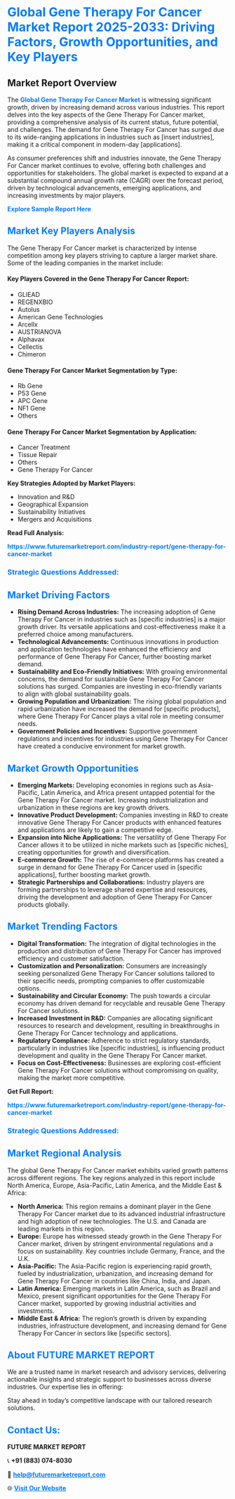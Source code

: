 <h1 style="color: #007BFF;">Global Gene Therapy For Cancer Market Report 2025-2033: Driving Factors, Growth Opportunities, and Key Players</h1>

<section id="overview">
<h2>Market Report Overview</h2>
<p>The <a href="https://www.futuremarketreport.com/industry-report/gene-therapy-for-cancer-market" style="color: #007BFF; text-decoration: none;"><strong>Global Gene Therapy For Cancer Market</strong></a> is witnessing significant growth, driven by increasing demand across various industries. This report delves into the key aspects of the Gene Therapy For Cancer market, providing a comprehensive analysis of its current status, future potential, and challenges. The demand for Gene Therapy For Cancer has surged due to its wide-ranging applications in industries such as [insert industries], making it a critical component in modern-day [applications].</p>
<p>As consumer preferences shift and industries innovate, the Gene Therapy For Cancer market continues to evolve, offering both challenges and opportunities for stakeholders. The global market is expected to expand at a substantial compound annual growth rate (CAGR) over the forecast period, driven by technological advancements, emerging applications, and increasing investments by major players.</p>
</section>

<section id="overview">
<p><a href="https://www.futuremarketreport.com/request-sample/reportId=123616" style="color: #007BFF; text-decoration: none;"><strong>Explore Sample Report Here</strong></a></p>
</section>

<section id="key-players">
<h2 style="color: #007BFF;">Market Key Players Analysis</h2>
<p>The Gene Therapy For Cancer market is characterized by intense competition among key players striving to capture a larger market share. Some of the leading companies in the market include:</p>
<h4>Key Players Covered in the Gene Therapy For Cancer Report:</h4>
<ul><li>GLIEAD</li><li>REGENXBIO</li><li>Autolus</li><li>American Gene Technologies</li><li>Arcellx</li><li>AUSTRIANOVA</li><li>Alphavax</li><li>Cellectis</li><li>Chimeron</li></ul>
<h4>Gene Therapy For Cancer Market Segmentation by Type:</h4>
<ul><li>Rb Gene</li><li>P53 Gene</li><li>APC Gene</li><li>NF1 Gene</li><li>Others</li></ul>

<h4>Gene Therapy For Cancer Market Segmentation by Application:</h4>
<ul><li>Cancer Treatment</li><li>Tissue Repair</li><li>Others</li><li>Gene Therapy For Cancer</li></ul>
<p><strong>Key Strategies Adopted by Market Players:</strong></p>
<ul>
<li>Innovation and R&D</li>
<li>Geographical Expansion</li>
<li>Sustainability Initiatives</li>
<li>Mergers and Acquisitions</li>
</ul>
</section>

<section>
<p><strong>Read Full Analysis: </strong></p><a href="https://www.futuremarketreport.com/industry-report/gene-therapy-for-cancer-market" style="color: #007BFF; text-decoration: none;"><strong>https://www.futuremarketreport.com/industry-report/gene-therapy-for-cancer-market</strong></a>
<h3 style="color: #007BFF;">Strategic Questions Addressed:</h3>
</section>

<section id="driving-factors">
<h2 style="color: #007BFF;">Market Driving Factors</h2>
<ul>
<li><strong>Rising Demand Across Industries:</strong> The increasing adoption of Gene Therapy For Cancer in industries such as [specific industries] is a major growth driver. Its versatile applications and cost-effectiveness make it a preferred choice among manufacturers.</li>
<li><strong>Technological Advancements:</strong> Continuous innovations in production and application technologies have enhanced the efficiency and performance of Gene Therapy For Cancer, further boosting market demand.</li>
<li><strong>Sustainability and Eco-Friendly Initiatives:</strong> With growing environmental concerns, the demand for sustainable Gene Therapy For Cancer solutions has surged. Companies are investing in eco-friendly variants to align with global sustainability goals.</li>
<li><strong>Growing Population and Urbanization:</strong> The rising global population and rapid urbanization have increased the demand for [specific products], where Gene Therapy For Cancer plays a vital role in meeting consumer needs.</li>
<li><strong>Government Policies and Incentives:</strong> Supportive government regulations and incentives for industries using Gene Therapy For Cancer have created a conducive environment for market growth.</li>
</ul>
</section>

<section id="growth-opportunities">
<h2 style="color: #007BFF;">Market Growth Opportunities</h2>
<ul>
<li><strong>Emerging Markets:</strong> Developing economies in regions such as Asia-Pacific, Latin America, and Africa present untapped potential for the Gene Therapy For Cancer market. Increasing industrialization and urbanization in these regions are key growth drivers.</li>
<li><strong>Innovative Product Development:</strong> Companies investing in R&D to create innovative Gene Therapy For Cancer products with enhanced features and applications are likely to gain a competitive edge.</li>
<li><strong>Expansion into Niche Applications:</strong> The versatility of Gene Therapy For Cancer allows it to be utilized in niche markets such as [specific niches], creating opportunities for growth and diversification.</li>
<li><strong>E-commerce Growth:</strong> The rise of e-commerce platforms has created a surge in demand for Gene Therapy For Cancer used in [specific applications], further boosting market growth.</li>
<li><strong>Strategic Partnerships and Collaborations:</strong> Industry players are forming partnerships to leverage shared expertise and resources, driving the development and adoption of Gene Therapy For Cancer products globally.</li>
</ul>
</section>

<section id="trending-factors">
<h2 style="color: #007BFF;">Market Trending Factors</h2>
<ul>
<li><strong>Digital Transformation:</strong> The integration of digital technologies in the production and distribution of Gene Therapy For Cancer has improved efficiency and customer satisfaction.</li>
<li><strong>Customization and Personalization:</strong> Consumers are increasingly seeking personalized Gene Therapy For Cancer solutions tailored to their specific needs, prompting companies to offer customizable options.</li>
<li><strong>Sustainability and Circular Economy:</strong> The push towards a circular economy has driven demand for recyclable and reusable Gene Therapy For Cancer solutions.</li>
<li><strong>Increased Investment in R&D:</strong> Companies are allocating significant resources to research and development, resulting in breakthroughs in Gene Therapy For Cancer technology and applications.</li>
<li><strong>Regulatory Compliance:</strong> Adherence to strict regulatory standards, particularly in industries like [specific industries], is influencing product development and quality in the Gene Therapy For Cancer market.</li>
<li><strong>Focus on Cost-Effectiveness:</strong> Businesses are exploring cost-efficient Gene Therapy For Cancer solutions without compromising on quality, making the market more competitive.</li>
</ul>
</section>

<section>
<p><strong>Get Full Report: </strong></p><a href="https://www.futuremarketreport.com/industry-report/gene-therapy-for-cancer-market" style="color: #007BFF; text-decoration: none;"><strong>https://www.futuremarketreport.com/industry-report/gene-therapy-for-cancer-market</strong></a>
<h3 style="color: #007BFF;">Strategic Questions Addressed:</h3>
</section>


<section id="regional-analysis">
<h2 style="color: #007BFF;">Market Regional Analysis</h2>
<p>The global Gene Therapy For Cancer market exhibits varied growth patterns across different regions. The key regions analyzed in this report include North America, Europe, Asia-Pacific, Latin America, and the Middle East & Africa:</p>
<ul>
<li><strong>North America:</strong> This region remains a dominant player in the Gene Therapy For Cancer market due to its advanced industrial infrastructure and high adoption of new technologies. The U.S. and Canada are leading markets in this region.</li>
<li><strong>Europe:</strong> Europe has witnessed steady growth in the Gene Therapy For Cancer market, driven by stringent environmental regulations and a focus on sustainability. Key countries include Germany, France, and the U.K.</li>
<li><strong>Asia-Pacific:</strong> The Asia-Pacific region is experiencing rapid growth, fueled by industrialization, urbanization, and increasing demand for Gene Therapy For Cancer in countries like China, India, and Japan.</li>
<li><strong>Latin America:</strong> Emerging markets in Latin America, such as Brazil and Mexico, present significant opportunities for the Gene Therapy For Cancer market, supported by growing industrial activities and investments.</li>
<li><strong>Middle East & Africa:</strong> The region’s growth is driven by expanding industries, infrastructure development, and increasing demand for Gene Therapy For Cancer in sectors like [specific sectors].</li>
</ul>
</section>

<footer>
<h2 style="color: #007BFF;">About FUTURE MARKET REPORT</h2>
<p>We are a trusted name in market research and advisory services, delivering actionable insights and strategic support to businesses across diverse industries. Our expertise lies in offering:</p>

<p>Stay ahead in today’s competitive landscape with our tailored research solutions.</p>

<h2 style="color: #007BFF;">Contact Us:</h2>
<p><strong>FUTURE MARKET REPORT</strong></p>
<p>📞 <strong>+91 (883) 074-8030</strong></p>
<p>📧 <strong><a href="mailto:help@futuremarketreport.com" style="color: #007BFF;">help@futuremarketreport.com</a></strong></p>
<p>🌐 <strong><a href="https://www.futuremarketreport.com/" style="color: #007BFF;">Visit Our Website</a></strong></p>
</footer>